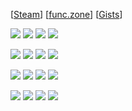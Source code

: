 [[Steam](http://steamcommunity.com/profiles/76561198058209703)] [[func.zone](https://func.zone)] [[Gists](https://gist.github.com/mechabubba)]

<img src="https://b.catgirlsare.sexy/9nYV.gif"> <img src="https://b.catgirlsare.sexy/9nYV.gif"> <img src="https://b.catgirlsare.sexy/9nYV.gif"> <img src="https://b.catgirlsare.sexy/9nYV.gif">

<img src="https://b.catgirlsare.sexy/9nYV.gif"> <img src="https://b.catgirlsare.sexy/9nYV.gif"> <img src="https://b.catgirlsare.sexy/9nYV.gif"> <img src="https://b.catgirlsare.sexy/9nYV.gif">

<img src="https://b.catgirlsare.sexy/9nYV.gif"> <img src="https://b.catgirlsare.sexy/9nYV.gif"> <img src="https://b.catgirlsare.sexy/9nYV.gif"> <img src="https://b.catgirlsare.sexy/9nYV.gif">

<img src="https://b.catgirlsare.sexy/9nYV.gif"> <img src="https://b.catgirlsare.sexy/9nYV.gif"> <img src="https://b.catgirlsare.sexy/9nYV.gif"> <img src="https://b.catgirlsare.sexy/9nYV.gif">


<!--
**mechabubba/mechabubba** is a ✨ _special_ ✨ repository because its `README.md` (this file) appears on your GitHub profile.

Here are some ideas to get you started:

- 🔭 I’m currently working on ...
- 🌱 I’m currently learning ...
- 👯 I’m looking to collaborate on ...
- 🤔 I’m looking for help with ...
- 💬 Ask me about ...
- 📫 How to reach me: ...
- 😄 Pronouns: ...
- ⚡ Fun fact: ...
-->
